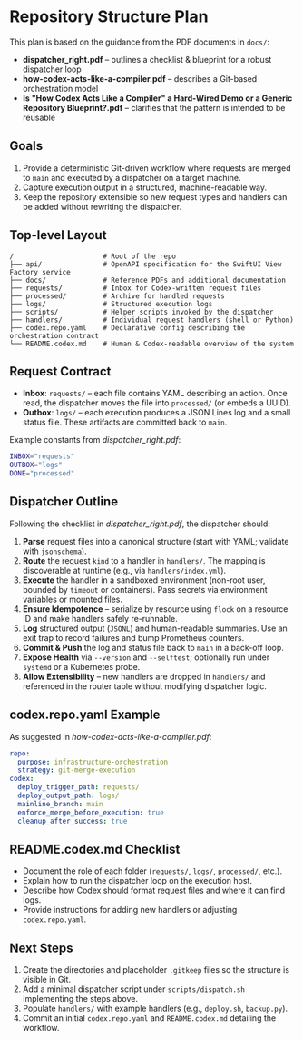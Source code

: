 # Repository Structure Plan

This plan is based on the guidance from the PDF documents in `docs/`:
- **dispatcher_right.pdf** – outlines a checklist & blueprint for a robust dispatcher loop
- **how-codex-acts-like-a-compiler.pdf** – describes a Git-based orchestration model
- **Is "How Codex Acts Like a Compiler" a Hard-Wired Demo or a Generic Repository Blueprint?.pdf** – clarifies that the pattern is intended to be reusable

## Goals
1. Provide a deterministic Git-driven workflow where requests are merged to `main` and executed by a dispatcher on a target machine.
2. Capture execution output in a structured, machine-readable way.
3. Keep the repository extensible so new request types and handlers can be added without rewriting the dispatcher.

## Top-level Layout
```
/                      # Root of the repo
├── api/               # OpenAPI specification for the SwiftUI View Factory service
├── docs/              # Reference PDFs and additional documentation
├── requests/          # Inbox for Codex-written request files
├── processed/         # Archive for handled requests
├── logs/              # Structured execution logs
├── scripts/           # Helper scripts invoked by the dispatcher
├── handlers/          # Individual request handlers (shell or Python)
├── codex.repo.yaml    # Declarative config describing the orchestration contract
└── README.codex.md    # Human & Codex-readable overview of the system
```

## Request Contract
- **Inbox**: `requests/` – each file contains YAML describing an action. Once read, the dispatcher moves the file into `processed/` (or embeds a UUID).
- **Outbox**: `logs/` – each execution produces a JSON Lines log and a small status file. These artifacts are committed back to `main`.

Example constants from *dispatcher_right.pdf*:
```bash
INBOX="requests"
OUTBOX="logs"
DONE="processed"
```

## Dispatcher Outline
Following the checklist in *dispatcher_right.pdf*, the dispatcher should:
1. **Parse** request files into a canonical structure (start with YAML; validate with `jsonschema`).
2. **Route** the request `kind` to a handler in `handlers/`. The mapping is discoverable at runtime (e.g., via `handlers/index.yml`).
3. **Execute** the handler in a sandboxed environment (non-root user, bounded by `timeout` or containers). Pass secrets via environment variables or mounted files.
4. **Ensure Idempotence** – serialize by resource using `flock` on a resource ID and make handlers safely re-runnable.
5. **Log** structured output (`JSONL`) and human-readable summaries. Use an exit trap to record failures and bump Prometheus counters.
6. **Commit & Push** the log and status file back to `main` in a back-off loop.
7. **Expose Health** via `--version` and `--selftest`; optionally run under `systemd` or a Kubernetes probe.
8. **Allow Extensibility** – new handlers are dropped in `handlers/` and referenced in the router table without modifying dispatcher logic.

## codex.repo.yaml Example
As suggested in *how-codex-acts-like-a-compiler.pdf*:
```yaml
repo:
  purpose: infrastructure-orchestration
  strategy: git-merge-execution
codex:
  deploy_trigger_path: requests/
  deploy_output_path: logs/
  mainline_branch: main
  enforce_merge_before_execution: true
  cleanup_after_success: true
```

## README.codex.md Checklist
- Document the role of each folder (`requests/`, `logs/`, `processed/`, etc.).
- Explain how to run the dispatcher loop on the execution host.
- Describe how Codex should format request files and where it can find logs.
- Provide instructions for adding new handlers or adjusting `codex.repo.yaml`.

## Next Steps
1. Create the directories and placeholder `.gitkeep` files so the structure is visible in Git.
2. Add a minimal dispatcher script under `scripts/dispatch.sh` implementing the steps above.
3. Populate `handlers/` with example handlers (e.g., `deploy.sh`, `backup.py`).
4. Commit an initial `codex.repo.yaml` and `README.codex.md` detailing the workflow.


